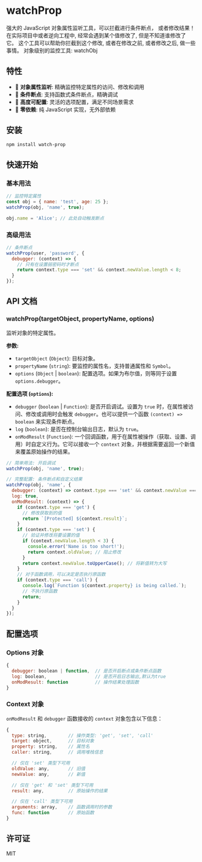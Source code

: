 # watchProp

强大的 JavaScript 对象属性监听工具，可以拦截进行条件断点， 或者修改结果！
在实际项目中或者逆向工程中, 经常会遇到某个值修改了, 但是不知道谁修改了它。
这个工具可以帮助你拦截到这个修改, 或者在修改之前, 或者修改之后, 做一些事情。
对象级别的监控工具: watchObj

## 特性

- 🎯 **对象属性监听**: 精确监控特定属性的访问、修改和调用
- 🐛 **条件断点**: 支持函数式条件断点，精确调试
- 🔧 **高度可配置**: 灵活的选项配置，满足不同场景需求
- 🚀 **零依赖**: 纯 JavaScript 实现，无外部依赖

## 安装

```bash
npm install watch-prop
```

## 快速开始

### 基本用法

```javascript
// 监控特定属性
const obj = { name: 'test', age: 25 };
watchProp(obj, 'name', true);

obj.name = 'Alice'; // 此处自动触发断点

```

### 高级用法

```javascript
// 条件断点
watchProp(user, 'password', {
  debugger: (context) => {
    // 只有在设置弱密码时才断点
    return context.type === 'set' && context.newValue.length < 8;
  }
});
```

## API 文档

### watchProp(targetObject, propertyName, options)

监听对象的特定属性。

**参数:**
- `targetObject` (`Object`): 目标对象。
- `propertyName` (`string`): 要监控的属性名，支持普通属性和 `Symbol`。
- `options` (`Object` | `boolean`): 配置选项。如果为布尔值，则等同于设置 `options.debugger`。

**配置选项 (`options`):**
- `debugger` (`boolean` | `Function`): 是否开启调试。设置为 `true` 时，在属性被访问、修改或调用时会触发 `debugger`。也可以提供一个函数 `(context) => boolean` 来实现条件断点。
- `log` (`boolean`): 是否在控制台输出日志，默认为 `true`。
- `onModResult` (`Function`): 一个回调函数，用于在属性被操作（获取、设置、调用）时自定义行为。它可以接收一个 `context` 对象，并根据需要返回一个新值来覆盖原始操作的结果。

```javascript
// 简单用法: 开启调试
watchProp(obj, 'name', true);

// 完整配置: 条件断点和自定义结果
watchProp(obj, 'name', {
  debugger: (context) => context.type === 'set' && context.newValue === 'danger',
  log: true,
  onModResult: (context) => {
    if (context.type === 'get') {
      // 修改获取到的值
      return `[Protected] ${context.result}`;
    }
    if (context.type === 'set') {
      // 验证并修改将要设置的值
      if (context.newValue.length < 3) {
        console.error('Name is too short!');
        return context.oldValue; // 阻止修改
      }
      return context.newValue.toUpperCase(); // 将新值转为大写
    }
    // 对于函数调用，可以决定是否执行原函数
    if (context.type === 'call') {
      console.log(`Function ${context.property} is being called.`);
      // 不执行原函数
      return;
    }
  }
});
```

## 配置选项

### Options 对象

```javascript
{
  debugger: boolean | function,  // 是否开启断点或条件断点函数
  log: boolean,                  // 是否开启日志输出,默认为true
  onModResult: function          // 操作结果处理函数
}
```

### Context 对象

`onModResult` 和 `debugger` 函数接收的 `context` 对象包含以下信息：

```javascript
{
  type: string,        // 操作类型: 'get', 'set', 'call'
  target: object,      // 目标对象
  property: string,    // 属性名
  caller: string,      // 调用堆栈信息

  // 仅在 'set' 类型下可用
  oldValue: any,       // 旧值
  newValue: any,       // 新值

  // 仅在 'get' 和 'set' 类型下可用
  result: any,         // 原始操作的结果

  // 仅在 'call' 类型下可用
  arguments: array,    // 函数调用时的参数
  func: function       // 原始函数
}
```

## 许可证

MIT
